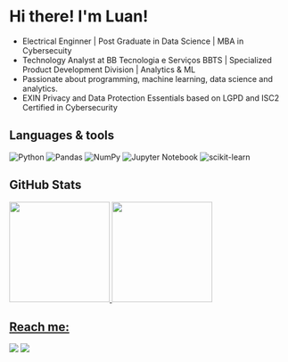 # Hi there! I'm Luan!
- Electrical Enginner | Post Graduate in Data Science | MBA in Cybersecuity
- Technology Analyst at BB Tecnologia e Serviços BBTS | Specialized Product Development Division | Analytics & ML
- Passionate about programming, machine learning, data science and analytics.
- EXIN Privacy and Data Protection Essentials based on LGPD and ISC2 Certified in Cybersecurity

## Languages & tools 
![Python](https://img.shields.io/badge/python-3670A0?style=for-the-badge&logo=python&logoColor=ffdd54) ![Pandas](https://img.shields.io/badge/pandas-%23150458.svg?style=for-the-badge&logo=pandas&logoColor=white) ![NumPy](https://img.shields.io/badge/numpy-%23013243.svg?style=for-the-badge&logo=numpy&logoColor=white) ![Jupyter Notebook](https://img.shields.io/badge/jupyter-%23FA0F00.svg?style=for-the-badge&logo=jupyter&logoColor=white) ![scikit-learn](https://img.shields.io/badge/scikit--learn-%23F7931E.svg?style=for-the-badge&logo=scikit-learn&logoColor=white)
## GitHub Stats
<div>
<a href="https://github.com/luanbarreto1998">
<img loading="lazy" height="180em" src="https://github-readme-stats.vercel.app/api?username=luanbarreto1998&show_icons=true&theme=dracula&include_all_commits=true&count_private=true"/>
<img loading="lazy" height="180em" src="https://github-readme-stats.vercel.app/api/top-langs/?username=luanbarreto1998&layout=compact&langs_count=7&theme=dracula"/>
</div>

## Reach me:
<div>
<a href="https://br.linkedin.com/in/luan-silva-barreto-674029132" target="_blank"><img loading="lazy" src="https://img.shields.io/badge/-LinkedIn-%230077B5?style=for-the-badge&logo=linkedin&logoColor=white" target="_blank"></a> <a href="mailto:luanbarreto1998@gmail.com" target="_blank"><img loading="lazy" src="https://img.shields.io/badge/gmail-D14836?style=for-the-badge&logo=gmail&logoColor=white" target="_blank"></a>   
</div>

